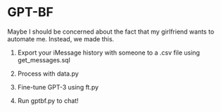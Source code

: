 # GPT-BF

Maybe I should be concerned about the fact that my girlfriend wants to automate me. Instead, we made this.

1. Export your iMessage history with someone to a .csv file using get_messages.sql

2. Process with data.py

3. Fine-tune GPT-3 using ft.py

4. Run gptbf.py to chat!
